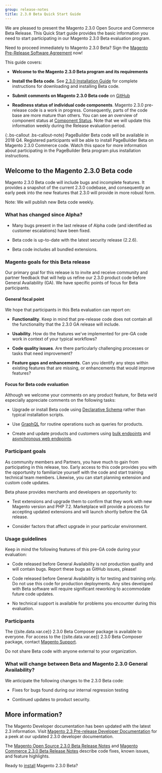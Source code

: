 ```yaml
---
group: release-notes
title: 2.3.0 Beta Quick Start Guide
---
```


We are pleased to present the Magento 2.3.0 Open Source and Commerce Beta Release. This Quick Start guide provides the basic information you need to start participating in our Magento 2.3.0 Beta evaluation program.

Need to proceed immediately to Magento 2.3.0 Beta? Sign the [Magento Pre-Release Software Agreement](https://bit.ly/2yGI58T) now! 


This guide covers:

* **Welcome to the Magento 2.3.0 Beta program and its requirements**

* **Install the Beta code**. See [2.3.0 Installation Guide]({{page.baseurl}}/release-notes/2.3.0-install.html) for complete instructions for downloading and installing Beta code.

* **Submit comments on Magento 2.3.0 Beta code** on [GitHub](https://github.com/magento/magento2/issues)

* **Readiness status of individual code components**. Magento 2.3.0 pre-release code is a work in progress. Consequently, parts of the code base are more mature than others. You can see an overview of component status at [Component Status]({{page.baseurl}}/release-notes/component-status.html). Note that we will update this information weekly during the Release evaluation period.


{:.bs-callout .bs-callout-note}
PageBuilder Beta code will be available in 2018 Q4. Registered participants will be able to install PageBuilder Beta on Magento 2.3.0 Commerce code.  Watch this space for more information about participating in the PageBuilder Beta program plus installation instructions. 


## Welcome to the Magento 2.3.0 Beta code

Magento 2.3.0 Beta code will include bugs and incomplete features. It provides a snapshot of the current 2.3.0 codebase, and consequently an early peek into the new features that 2.3.0 will provide in more robust form.


Note: We will publish new Beta code weekly.

### What has changed since Alpha?

* Many bugs present in the last release of Alpha code (and identified as customer escalations)  have been fixed.

* Beta code is up-to-date with the latest security release (2.2.6).

* Beta code  includes all bundled extensions. 


### Magento goals for this Beta release

Our primary goal for this release is to invite and receive community and partner feedback that will help us refine our 2.3.0 product code before General Availability (GA). We have specific points of focus for Beta participants. 



#### General focal point

We hope that participants in this Beta evaluation can report on:

* **Functionality**. Keep in mind that pre-release code does not contain all the functionality that the 2.3.0 GA release will include.

* **Usability**. How do the features we've implemented for pre-GA code work in context of your typical workflows?

* **Code quality issues**. Are there particularly challenging processes or tasks that need improvement?

* **Feature gaps and enhancements**. Can you identify any steps within existing features that are missing, or enhancements that would improve features?


#### Focus for Beta code evaluation 

Although we welcome your comments on any product feature, for Beta we’d especially appreciate comments on the following tasks: 

* Upgrade or install Beta code using [Declarative Schema](https://devdocs.magento.com/guides/v2.3/extension-dev-guide/declarative-schema/index.html) rather than typical installation scripts. 

* Use [GraphQL](https://devdocs.magento.com/guides/v2.3/graphql/) for routine  operations such as queries for products.  

* Create and update products and customers using [bulk endpoints](https://devdocs.magento.com/guides/v2.3/rest/bulk-endpoints.html)  and [asynchronous web endpoints](https://devdocs.magento.com/guides/v2.3/rest/asynchronous-web-endpoints.html). 

### Participant goals

As community members and Partners, you have much to gain from participating in this release, too. Early access to this code provides you with the opportunity to familiarize yourself with the code and start training technical team members. Likewise, you can start planning  extension and custom code updates.

Beta phase provides merchants and developers an opportunity to:

* Test extensions and upgrade them to confirm that they work with new Magento version and PHP 7.2. Marketplace will provide a process for accepting updated extensions and will launch shortly before the GA release.

* Consider factors that affect upgrade in your particular environment. 


### Usage guidelines

Keep in mind the following features of this pre-GA code during your evaluation:

* Code released before General Availability is not production quality and will contain bugs. Report these bugs as GitHub issues, please!

* Code released before General Availability is for testing and training only. Do not use this code for production deployments. Any sites developed with Beta software will require significant reworking to accommodate future code updates.

* No technical support is available for problems you encounter during this evaluation.

### Participants

The {{site.data.var.ce}} 2.3.0 Beta Composer package is available to everyone. For access to the {{site.data.var.ee}} 2.3.0 Beta Composer package, contact [Magento Support](https://magento.com/support).

Do not share Beta code with anyone external to your organization.


### What will change between Beta and Magento 2.3.0 General Availability?

We anticipate the following changes to the 2.3.0 Beta code:

* Fixes for bugs found during our internal regression testing 

* Continued updates to product security.



## More information?

The Magento Developer documentation has been updated with the latest 2.3 information.  Visit [Magento 2.3 Pre-release Developer Documentation]({{site.baseurl}}/guides/v2.3/) for a peek at our updated 2.3.0 developer documentation.

The [Magento Open Source 2.3.0 Beta Release Notes]({{page.baseurl}}/release-notes/ReleaseNotes2.3.0OpenSource.html) and [Magento Commerce 2.3.0 Beta Release Notes]({{page.baseurl}}/release-notes/ReleaseNotes2.3.0Commerce.html) describe code fixes, known issues, and feature highlights. 

Ready to [install]({{page.baseurl}}/release-notes/2.3.0-install.html) Magento 2.3.0  Beta?